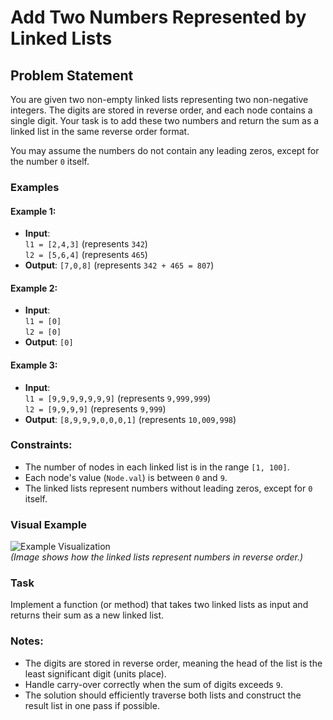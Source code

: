 # Add Two Numbers Represented by Linked Lists

## Problem Statement
You are given two non-empty linked lists representing two non-negative integers. The digits are stored in reverse order, and each node contains a single digit. Your task is to add these two numbers and return the sum as a linked list in the same reverse order format.

You may assume the numbers do not contain any leading zeros, except for the number `0` itself.

### Examples

#### Example 1:
- **Input**:  
  `l1 = [2,4,3]` (represents `342`)  
  `l2 = [5,6,4]` (represents `465`)  
- **Output**: `[7,0,8]` (represents `342 + 465 = 807`)  

#### Example 2:
- **Input**:  
  `l1 = [0]`  
  `l2 = [0]`  
- **Output**: `[0]`  

#### Example 3:
- **Input**:  
  `l1 = [9,9,9,9,9,9,9]` (represents `9,999,999`)  
  `l2 = [9,9,9,9]` (represents `9,999`)  
- **Output**: `[8,9,9,9,0,0,0,1]` (represents `10,009,998`)  

### Constraints:
- The number of nodes in each linked list is in the range `[1, 100]`.
- Each node's value (`Node.val`) is between `0` and `9`.
- The linked lists represent numbers without leading zeros, except for `0` itself.

### Visual Example
![Example Visualization](https://assets.leetcode.com/uploads/2020/10/02/addtwonumber1.jpg)  
*(Image shows how the linked lists represent numbers in reverse order.)*

### Task
Implement a function (or method) that takes two linked lists as input and returns their sum as a new linked list.

### Notes:
- The digits are stored in reverse order, meaning the head of the list is the least significant digit (units place).
- Handle carry-over correctly when the sum of digits exceeds `9`.
- The solution should efficiently traverse both lists and construct the result list in one pass if possible.